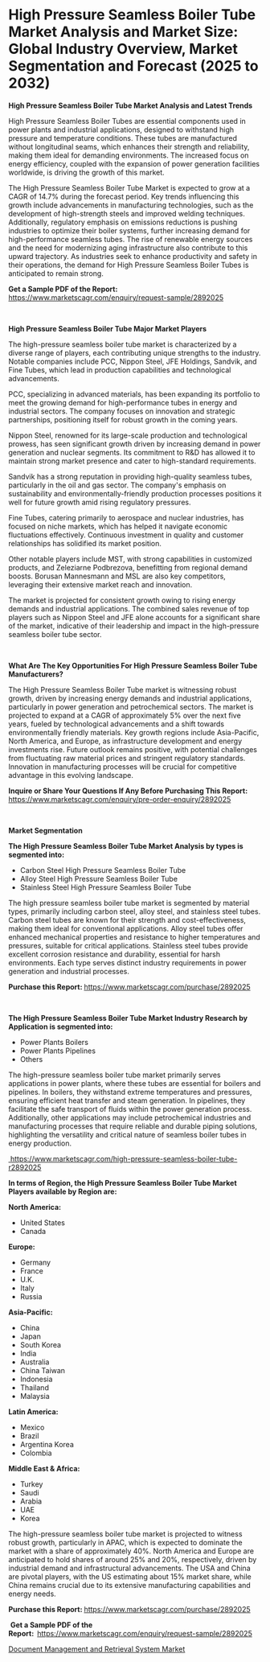 <p><h1>High Pressure Seamless Boiler Tube Market Analysis and Market Size: Global Industry Overview, Market Segmentation and Forecast (2025 to 2032)</h1></p><p><strong>High Pressure Seamless Boiler Tube Market Analysis and Latest Trends</strong></p>
<p><p>High Pressure Seamless Boiler Tubes are essential components used in power plants and industrial applications, designed to withstand high pressure and temperature conditions. These tubes are manufactured without longitudinal seams, which enhances their strength and reliability, making them ideal for demanding environments. The increased focus on energy efficiency, coupled with the expansion of power generation facilities worldwide, is driving the growth of this market.</p><p>The High Pressure Seamless Boiler Tube Market is expected to grow at a CAGR of 14.7% during the forecast period. Key trends influencing this growth include advancements in manufacturing technologies, such as the development of high-strength steels and improved welding techniques. Additionally, regulatory emphasis on emissions reductions is pushing industries to optimize their boiler systems, further increasing demand for high-performance seamless tubes. The rise of renewable energy sources and the need for modernizing aging infrastructure also contribute to this upward trajectory. As industries seek to enhance productivity and safety in their operations, the demand for High Pressure Seamless Boiler Tubes is anticipated to remain strong.</p></p>
<p><strong>Get a Sample PDF of the Report:&nbsp;</strong> <a href="https://www.marketscagr.com/enquiry/request-sample/2892025?utm_campaign=3198&utm_medium=2&utm_source=Github&utm_content=ia&utm_term=15032025&utm_id=high-pressure-seamless-boiler-tube">https://www.marketscagr.com/enquiry/request-sample/2892025</a></p>
<p>&nbsp;</p>
<p><strong>High Pressure Seamless Boiler Tube Major Market Players</strong></p>
<p><p>The high-pressure seamless boiler tube market is characterized by a diverse range of players, each contributing unique strengths to the industry. Notable companies include PCC, Nippon Steel, JFE Holdings, Sandvik, and Fine Tubes, which lead in production capabilities and technological advancements.</p><p>PCC, specializing in advanced materials, has been expanding its portfolio to meet the growing demand for high-performance tubes in energy and industrial sectors. The company focuses on innovation and strategic partnerships, positioning itself for robust growth in the coming years.</p><p>Nippon Steel, renowned for its large-scale production and technological prowess, has seen significant growth driven by increasing demand in power generation and nuclear segments. Its commitment to R&D has allowed it to maintain strong market presence and cater to high-standard requirements.</p><p>Sandvik has a strong reputation in providing high-quality seamless tubes, particularly in the oil and gas sector. The company's emphasis on sustainability and environmentally-friendly production processes positions it well for future growth amid rising regulatory pressures.</p><p>Fine Tubes, catering primarily to aerospace and nuclear industries, has focused on niche markets, which has helped it navigate economic fluctuations effectively. Continuous investment in quality and customer relationships has solidified its market position.</p><p>Other notable players include MST, with strong capabilities in customized products, and Zeleziarne Podbrezova, benefitting from regional demand boosts. Borusan Mannesmann and MSL are also key competitors, leveraging their extensive market reach and innovation.</p><p>The market is projected for consistent growth owing to rising energy demands and industrial applications. The combined sales revenue of top players such as Nippon Steel and JFE alone accounts for a significant share of the market, indicative of their leadership and impact in the high-pressure seamless boiler tube sector.</p></p>
<p>&nbsp;</p>
<p><strong>What Are The Key Opportunities For High Pressure Seamless Boiler Tube Manufacturers?</strong></p>
<p><p>The High Pressure Seamless Boiler Tube market is witnessing robust growth, driven by increasing energy demands and industrial applications, particularly in power generation and petrochemical sectors. The market is projected to expand at a CAGR of approximately 5% over the next five years, fueled by technological advancements and a shift towards environmentally friendly materials. Key growth regions include Asia-Pacific, North America, and Europe, as infrastructure development and energy investments rise. Future outlook remains positive, with potential challenges from fluctuating raw material prices and stringent regulatory standards. Innovation in manufacturing processes will be crucial for competitive advantage in this evolving landscape.</p></p>
<p><strong>Inquire or Share Your Questions If Any Before Purchasing This Report:</strong> <a href="https://www.marketscagr.com/enquiry/pre-order-enquiry/2892025?utm_campaign=3198&utm_medium=2&utm_source=Github&utm_content=ia&utm_term=15032025&utm_id=high-pressure-seamless-boiler-tube">https://www.marketscagr.com/enquiry/pre-order-enquiry/2892025</a></p>
<p>&nbsp;</p>
<p><strong>Market Segmentation</strong></p>
<p><strong>The High Pressure Seamless Boiler Tube Market Analysis by types is segmented into:</strong></p>
<p><ul><li>Carbon Steel High Pressure Seamless Boiler Tube</li><li>Alloy Steel High Pressure Seamless Boiler Tube</li><li>Stainless Steel High Pressure Seamless Boiler Tube</li></ul></p>
<p><p>The high pressure seamless boiler tube market is segmented by material types, primarily including carbon steel, alloy steel, and stainless steel tubes. Carbon steel tubes are known for their strength and cost-effectiveness, making them ideal for conventional applications. Alloy steel tubes offer enhanced mechanical properties and resistance to higher temperatures and pressures, suitable for critical applications. Stainless steel tubes provide excellent corrosion resistance and durability, essential for harsh environments. Each type serves distinct industry requirements in power generation and industrial processes.</p></p>
<p><strong>Purchase this Report:&nbsp;</strong><a href="https://www.marketscagr.com/purchase/2892025?utm_campaign=3198&utm_medium=2&utm_source=Github&utm_content=ia&utm_term=15032025&utm_id=high-pressure-seamless-boiler-tube">https://www.marketscagr.com/purchase/2892025</a></p>
<p>&nbsp;</p>
<p><strong>The High Pressure Seamless Boiler Tube Market Industry Research by Application is segmented into:</strong></p>
<p><ul><li>Power Plants Boilers</li><li>Power Plants Pipelines</li><li>Others</li></ul></p>
<p><p>The high-pressure seamless boiler tube market primarily serves applications in power plants, where these tubes are essential for boilers and pipelines. In boilers, they withstand extreme temperatures and pressures, ensuring efficient heat transfer and steam generation. In pipelines, they facilitate the safe transport of fluids within the power generation process. Additionally, other applications may include petrochemical industries and manufacturing processes that require reliable and durable piping solutions, highlighting the versatility and critical nature of seamless boiler tubes in energy production.</p></p>
<p><a href="https://www.marketscagr.com/high-pressure-seamless-boiler-tube-r2892025?utm_campaign=3198&utm_medium=2&utm_source=Github&utm_content=ia&utm_term=15032025&utm_id=high-pressure-seamless-boiler-tube">&nbsp;https://www.marketscagr.com/high-pressure-seamless-boiler-tube-r2892025</a></p>
<p><strong>In terms of Region, the High Pressure Seamless Boiler Tube Market Players available by Region are:</strong></p>
<p>
    <p> <strong> North America: </strong>
        <ul>
            <li>United States</li>
            <li>Canada</li>
        </ul>
        </p> 
    <p> <strong> Europe: </strong>
        <ul>
            <li>Germany</li>
            <li>France</li>
            <li>U.K.</li>
            <li>Italy</li>
            <li>Russia</li>
        </ul>
        </p> 
    <p> <strong> Asia-Pacific: </strong>
        <ul>
            <li>China</li>
            <li>Japan</li>
            <li>South Korea</li>
            <li>India</li>
            <li>Australia</li>
            <li>China Taiwan</li>
            <li>Indonesia</li>
            <li>Thailand</li>
            <li>Malaysia</li>
        </ul>
        </p> 
    <p> <strong> Latin America: </strong>
        <ul>
            <li>Mexico</li>
            <li>Brazil</li>
            <li>Argentina Korea</li>
            <li>Colombia</li>
        </ul>
        </p> 
    <p> <strong> Middle East & Africa: </strong>
        <ul>
            <li>Turkey</li>
            <li>Saudi</li>
            <li>Arabia</li>
            <li>UAE</li>
            <li>Korea</li>
        </ul>
    </p>
    </p>
<p><p>The high-pressure seamless boiler tube market is projected to witness robust growth, particularly in APAC, which is expected to dominate the market with a share of approximately 40%. North America and Europe are anticipated to hold shares of around 25% and 20%, respectively, driven by industrial demand and infrastructural advancements. The USA and China are pivotal players, with the US estimating about 15% market share, while China remains crucial due to its extensive manufacturing capabilities and energy needs.</p></p>
<p><strong>Purchase this Report: </strong><a href="https://www.marketscagr.com/purchase/2892025?utm_campaign=3198&utm_medium=2&utm_source=Github&utm_content=ia&utm_term=15032025&utm_id=high-pressure-seamless-boiler-tube">https://www.marketscagr.com/purchase/2892025</a></p>
<p>&nbsp;<strong>Get a Sample PDF of the Report:&nbsp;&nbsp;</strong><a href="https://www.marketscagr.com/enquiry/request-sample/2892025?utm_campaign=3198&utm_medium=2&utm_source=Github&utm_content=ia&utm_term=15032025&utm_id=high-pressure-seamless-boiler-tube">https://www.marketscagr.com/enquiry/request-sample/2892025</a></p>
<p><strong></strong></p>
<p><p><a href="https://github.com/lalolatiot/Market-Research-Report-List-1/blob/main/document-management-and-retrieval-system-market.md?utm_campaign=3198&utm_medium=2&utm_source=Github&utm_content=ia&utm_term=15032025&utm_id=high-pressure-seamless-boiler-tube">Document Management and Retrieval System Market</a></p></p>